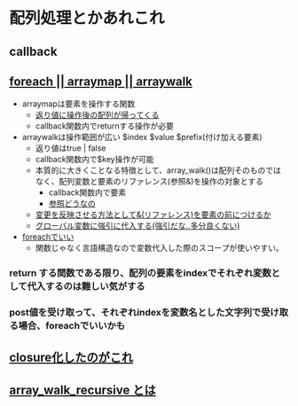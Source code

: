 # 配列処理とかあれこれ

## callback
## [foreach || arraymap || arraywalk](https://qiita.com/tadsan/items/0790bbb9a4d1b8264b23)
  - arraymapは要素を操作する関数
    - [返り値に操作後の配列が帰ってくる](./trim/callback//arraymap.php)
    - callback関数内でreturnする操作が必要
  - arraywalkは操作範囲が広い $index $value $prefix(付け加える要素)
    - 返り値はtrue | false
    - callback関数内で$key操作が可能
    - 本質的に大きくことなる特徴として、array_walk()は配列そのものではなく、配列変数と要素のリファレンス(参照&)を操作の対象とする
      - callback関数内で要素
      - [参照どうなの](https://qiita.com/tadsan/items/74f992dcc48216b571bd)
    - [変更を反映させる方法として&(リファレンス)を要素の前につけるか](./trim/cal/../callback/arraywalk2.php)
    - [グローバル変数に強引に代入する(強引だな..多分良くない)](./trim/callback//arraywalk.php)
  - [foreachでいい](./trim/callback//foreach.php)
    - 関数じゃなく言語構造なので変数代入した際のスコープが使いやすい。

### return する関数である限り、配列の要素をindexでそれぞれ変数として代入するのは難しい気がする
### post値を受け取って、それぞれindexを変数名とした文字列で受け取る場合、foreachでいいかも

## [closure化したのがこれ](./trim/closure/)

## [array_walk_recursive とは](https://qiita.com/tadsan/items/0790bbb9a4d1b8264b23#%E3%81%8A%E3%81%BE%E3%81%912-array_walk_recursive)
